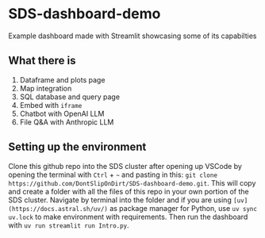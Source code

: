 # SDS-dashboard-demo
Example dashboard made with Streamlit showcasing some of its capabilties

## What there is
1. Dataframe and plots page
2. Map integration
3. SQL database and query page
4. Embed with `iframe`
5. Chatbot with OpenAI LLM
6. File Q&A with Anthropic LLM

## Setting up the environment
Clone this github repo into the SDS cluster after opening up VSCode by opening the terminal with `Ctrl` + `~` and pasting in this: `git clone https://github.com/DontSlipOnDirt/SDS-dashboard-demo.git`. This will copy and create a folder with all the files of this repo in your own portion of the SDS cluster. Navigate by terminal into the folder and if you are using `[uv](https://docs.astral.sh/uv/)` as package manager for Python, use `uv sync uv.lock` to make environment with requirements. Then run the dashboard with `uv run streamlit run Intro.py`.
